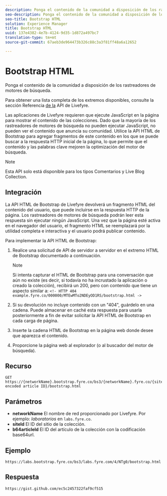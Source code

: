 ```yaml
---
description: Ponga el contenido de la comunidad a disposición de los rastreadores de motores de búsqueda.
seo-description: Ponga el contenido de la comunidad a disposición de los rastreadores de motores de búsqueda.
seo-title: Bootstrap HTML
solution: Experience Manager
title: Bootstrap HTML
uuid: 137e4382-4e7b-4124-9d35-1d872a497bc7
translation-type: tm+mt
source-git-commit: 67aeb3de964473b326c88c3a3f81ff48a6a12652

---
```



# Bootstrap HTML

Ponga el contenido de la comunidad a disposición de los rastreadores de motores de búsqueda.

Para obtener una lista completa de los extremos disponibles, consulte la sección Referencia [de la](https://api.livefyre.com/docs) API de Livefyre.

Las aplicaciones de Livefyre requieren que ejecute JavaScript en la página para mostrar el contenido de las colecciones. Dado que la mayoría de los rastreadores de motores de búsqueda no pueden ejecutar JavaScript, no pueden ver el contenido que anuncia su comunidad. Utilice la API HTML de Bootstrap para agregar fragmentos de este contenido en los que se puede buscar a la respuesta HTTP inicial de la página, lo que permite que el contenido y las palabras clave mejoren la optimización del motor de búsqueda.

>[!NOTE]
>
>Esta API solo está disponible para los tipos Comentarios y Live Blog Collection.

## Integración

La API HTML de Bootstrap de Livefyre devolverá un fragmento HTML del contenido del usuario, que puede incluirse en la respuesta HTTP de la página. Los rastreadores de motores de búsqueda podrán leer esta respuesta sin ejecutar ningún JavaScript. Una vez que la página esté activa en el navegador del usuario, el fragmento HTML se reemplazará por la utilidad completa e interactiva y el usuario podrá publicar contenido.

Para implementar la API HTML de Bootstrap:

1. Realice una solicitud de API de servidor a servidor en el extremo HTML de Bootstrap documentado a continuación.

   >[!NOTE]
   >
   >Si intenta capturar el HTML de Bootstrap para una conversación que aún no existe (es decir, si todavía no ha incrustado la aplicación o creado la colección), recibirá un 200, pero con contenido que tiene un aspecto similar a: `<!- HTTP 404 example.fyre.co/000000/MTEwMTo2NDEyOD1RS/bootstrap.html ->`

1. Si su devolución no incluye contenido con un "404", guárdelo en una cadena. Puede almacenar en caché esta respuesta para usarla posteriormente a fin de evitar solicitar la API HTML de Bootstrap en cada carga de página.
1. Inserte la cadena HTML de Bootstrap en la página web donde desee que aparezca el contenido.
1. Proporcione la página web al explorador (o al buscador del motor de búsqueda).

## Recurso

```
GET https://{networkName}.bootstrap.fyre.co/bs3/{networkName}.fyre.co/{siteId}/{base64 encoded article ID}/bootstrap.html 
```

## Parámetros

* **networkName** El nombre de red proporcionado por Livefyre. Por ejemplo: *laboratorios* en `labs.fyre.co`.
* **siteId** El ID del sitio de la colección.
* **b64articleId** El ID del artículo de la colección con la codificación base64url.

## Ejemplo

```
https://labs.bootstrap.fyre.co/bs3/labs.fyre.com/4/NTg0/bootstrap.html 
```

## Respuesta

```
https://gist.github.com/ec5c2457322faf9cf515 
```
